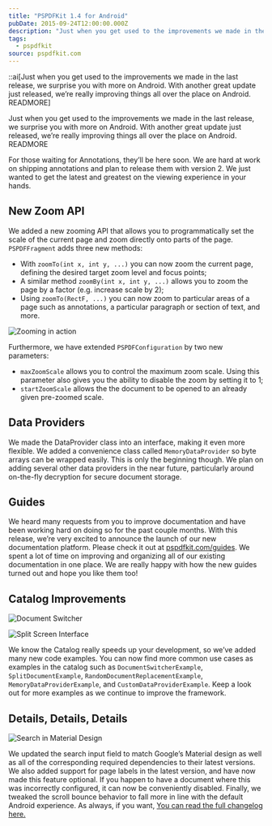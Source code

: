 ```yaml
---
title: "PSPDFKit 1.4 for Android"
pubDate: 2015-09-24T12:00:00.000Z
description: "Just when you get used to the improvements we made in the last release, we surprise you with more on Android. With another great update just released, we’re really improving things all over the place on Android. READMORE"
tags:
  - pspdfkit
source: pspdfkit.com
---
```


::ai[Just when you get used to the improvements we made in the last release, we surprise you with more on Android. With another great update just released, we’re really improving things all over the place on Android. READMORE]

Just when you get used to the improvements we made in the last release, we surprise you with more on Android. With another great update just released, we’re really improving things all over the place on Android.
READMORE

For those waiting for Annotations, they’ll be here soon. We are hard at work on shipping annotations and plan to release them with version 2. We just wanted to get the latest and greatest on the viewing experience in your hands.

## New Zoom API

We added a new zooming API that allows you to programmatically set the scale of the current page and zoom directly onto parts of the page. `PSPDFFragment` adds three new methods:

* With `zoomTo(int x, int y, ...)` you can now zoom the current page, defining the desired target zoom level and focus points;
* A similar method `zoomBy(int x, int y, ...)` allows you to zoom the page by a factor (e.g. increase scale by 2);
* Using `zoomTo(RectF, ...)` you can now zoom to particular areas of a page such as annotations, a particular paragraph or section of text, and more.

![Zooming in action](/assets/img/pspdfkit/2015/pspdfkit-android-1-4/zoom.gif)

Furthermore, we have extended `PSPDFConfiguration` by two new parameters:

* `maxZoomScale` allows you to control the maximum zoom scale. Using this parameter also gives you the ability to disable the zoom by setting it to 1;
* `startZoomScale` allows the the document to be opened to an already given pre-zoomed scale.

## Data Providers

We made the DataProvider class into an interface, making it even more flexible. We added a convenience class called `MemoryDataProvider` so byte arrays can be wrapped easily. This is only the beginning though. We plan on adding several other data providers in the near future, particularly around on-the-fly decryption for secure document storage.

## Guides

We heard many requests from you to improve documentation and have been working hard on doing so for the past couple months. With this release, we’re very excited to announce the launch of our new documentation platform. Please check it out at [pspdfkit.com/guides](https://pspdfkit.com/guides). We spent a lot of time on improving and organizing all of our existing documentation in one place. We are really happy with how the new guides turned out and hope you like them too!

## Catalog Improvements

![Document Switcher](/assets/img/pspdfkit/2015/pspdfkit-android-1-4/document_switcher.gif)

![Split Screen Interface](/assets/img/pspdfkit/2015/pspdfkit-android-1-4/document_split.gif)

We know the Catalog really speeds up your development, so we’ve added many new code examples. You can now find more common use cases as examples in the catalog such as `DocumentSwitcherExample`, `SplitDocumentExample`, `RandomDocumentReplacementExample`, `MemoryDataProviderExample`, and `CustomDataProviderExample`. Keep a look out for more examples as we continue to improve the framework.

## Details, Details, Details

![Search in Material Design](/assets/img/pspdfkit/2015/pspdfkit-android-1-4/material-search.gif)

We updated the search input field to match Google’s Material design as well as all of the corresponding required dependencies to their latest versions. We also added support for page labels in the latest version, and have now made this feature optional. If you happen to have a document where this was incorrectly configured, it can now be conveniently disabled. Finally, we tweaked the scroll bounce behavior to fall more in line with the default Android experience.  As always, if you want, [You can read the full changelog here.](https://pspdfkit.com/changelog/android/#1.4.0)
